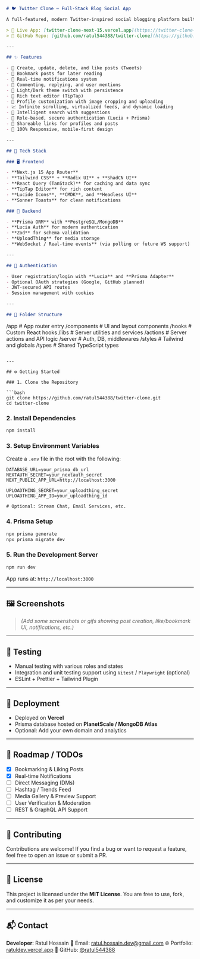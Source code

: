 ```md
# 🐦 Twitter Clone – Full-Stack Blog Social App

A full-featured, modern Twitter-inspired social blogging platform built using **Next.js 15 App Router**, **Lucia Auth**, **Prisma**, and **Tailwind CSS**. This platform replicates many core functionalities of Twitter with a beautiful UI, optimized performance, and a highly scalable full-stack architecture.

> 📍 Live App: [twitter-clone-next-15.vercel.app](https://twitter-clone-next-15.vercel.app)  
> 📁 GitHub Repo: [github.com/ratul544388/twitter-clone](https://github.com/ratul544388/twitter-clone)

---

## ✨ Features

- 📝 Create, update, delete, and like posts (Tweets)
- 📌 Bookmark posts for later reading
- 🔔 Real-time notifications system
- 💬 Commenting, replying, and user mentions
- 🌙 Light/Dark theme switch with persistence
- 🧾 Rich text editor (TipTap)
- 📸 Profile customization with image cropping and uploading
- 📈 Infinite scrolling, virtualized feeds, and dynamic loading
- 🧠 Intelligent search with suggestions
- 🔐 Role-based, secure authentication (Lucia + Prisma)
- 🔗 Shareable links for profiles and posts
- 📱 100% Responsive, mobile-first design

---

## 🧠 Tech Stack

### 🖥 Frontend

- **Next.js 15 App Router**
- **Tailwind CSS** + **Radix UI** + **ShadCN UI**
- **React Query (TanStack)** for caching and data sync
- **TipTap Editor** for rich content
- **Lucide Icons**, **CMDK**, and **Headless UI**
- **Sonner Toasts** for clean notifications

### 🔧 Backend

- **Prisma ORM** with **PostgreSQL/MongoDB**
- **Lucia Auth** for modern authentication
- **Zod** for schema validation
- **UploadThing** for media storage
- **WebSocket / Real-time events** (via polling or future WS support)

---

## 🔐 Authentication

- User registration/login with **Lucia** and **Prisma Adapter**
- Optional OAuth strategies (Google, GitHub planned)
- JWT-secured API routes
- Session management with cookies

---

## 📂 Folder Structure

```

/app               # App router entry
/components        # UI and layout components
/hooks             # Custom React hooks
/libs              # Server utilities and services
/actions           # Server actions and API logic
/server            # Auth, DB, middlewares
/styles            # Tailwind and globals
/types             # Shared TypeScript types

````

---

## ⚙️ Getting Started

### 1. Clone the Repository

```bash
git clone https://github.com/ratul544388/twitter-clone.git
cd twitter-clone
````

### 2. Install Dependencies

```bash
npm install
```

### 3. Setup Environment Variables

Create a `.env` file in the root with the following:

```env
DATABASE_URL=your_prisma_db_url
NEXTAUTH_SECRET=your_nextauth_secret
NEXT_PUBLIC_APP_URL=http://localhost:3000

UPLOADTHING_SECRET=your_uploadthing_secret
UPLOADTHING_APP_ID=your_uploadthing_id

# Optional: Stream Chat, Email Services, etc.
```

### 4. Prisma Setup

```bash
npx prisma generate
npx prisma migrate dev
```

### 5. Run the Development Server

```bash
npm run dev
```

App runs at: `http://localhost:3000`

---

## 🖼️ Screenshots

> *(Add some screenshots or gifs showing post creation, like/bookmark UI, notifications, etc.)*

---

## 🧪 Testing

* Manual testing with various roles and states
* Integration and unit testing support using `Vitest` / `Playwright` (optional)
* ESLint + Prettier + Tailwind Plugin

---

## 🔧 Deployment

* Deployed on **Vercel**
* Prisma database hosted on **PlanetScale / MongoDB Atlas**
* Optional: Add your own domain and analytics

---

## 📌 Roadmap / TODOs

* [x] Bookmarking & Liking Posts
* [x] Real-time Notifications
* [ ] Direct Messaging (DMs)
* [ ] Hashtag / Trends Feed
* [ ] Media Gallery & Preview Support
* [ ] User Verification & Moderation
* [ ] REST & GraphQL API Support

---

## 🤝 Contributing

Contributions are welcome!
If you find a bug or want to request a feature, feel free to open an issue or submit a PR.

---

## 📄 License

This project is licensed under the **MIT License**.
You are free to use, fork, and customize it as per your needs.

---

## 📬 Contact

**Developer**: Ratul Hossain
📧 Email: [ratul.hossain.dev@gmail.com](mailto:ratul.hossain.dev@gmail.com)
🌐 Portfolio: [ratuldev.vercel.app](https://ratuldev.vercel.app)
🐙 GitHub: [@ratul544388](https://github.com/ratul544388)

```
